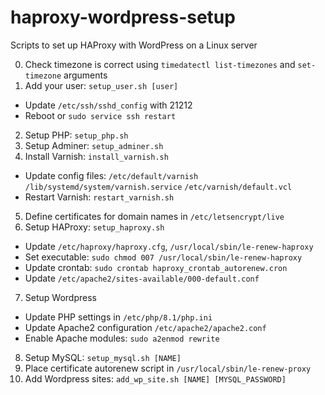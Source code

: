 # haproxy-wordpress-setup

Scripts to set up HAProxy with WordPress on a Linux server

0. Check timezone is correct using `timedatectl list-timezones` and `set-timezone` arguments
1. Add your user: `setup_user.sh [user]`

- Update `/etc/ssh/sshd_config` with 21212
- Reboot or `sudo service ssh restart`

2. Setup PHP: `setup_php.sh`
3. Setup Adminer: `setup_adminer.sh`
4. Install Varnish: `install_varnish.sh`

- Update config files: `/etc/default/varnish` `/lib/systemd/system/varnish.service` `/etc/varnish/default.vcl`
- Restart Varnish: `restart_varnish.sh`

5. Define certificates for domain names in `/etc/letsencrypt/live`
6. Setup HAProxy: `setup_haproxy.sh`

- Update `/etc/haproxy/haproxy.cfg`, `/usr/local/sbin/le-renew-haproxy`
- Set executable: `sudo chmod 007 /usr/local/sbin/le-renew-haproxy`
- Update crontab: `sudo crontab haproxy_crontab_autorenew.cron`
- Update `/etc/apache2/sites-available/000-default.conf`

7. Setup Wordpress

- Update PHP settings in `/etc/php/8.1/php.ini`
- Update Apache2 configuration `/etc/apache2/apache2.conf`
- Enable Apache modules: `sudo a2enmod rewrite`

8. Setup MySQL: `setup_mysql.sh [NAME]`
9. Place certificate autorenew script in `/usr/local/sbin/le-renew-proxy`
10. Add Wordpress sites: `add_wp_site.sh [NAME] [MYSQL_PASSWORD]`
